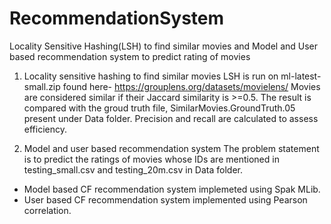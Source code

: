 # RecommendationSystem
Locality Sensitive Hashing(LSH) to find similar movies and Model and User based recommendation system to predict rating of movies

1. Locality sensitive hashing to find similar movies
LSH is run on ml-latest-small.zip found here- https://grouplens.org/datasets/movielens/
Movies are considered similar if their Jaccard similarity is >=0.5. The result is compared with the groud truth file, SimilarMovies.GroundTruth.05 present under Data folder. Precision and recall are calculated to assess efficiency.

2. Model and user based recommendation system
The problem statement is to predict the ratings of movies whose IDs are mentioned in testing_small.csv and testing_20m.csv in Data folder.
- Model based CF recommendation system implemeted using Spak MLib.
- User based CF recommendation system implemented using Pearson correlation.

